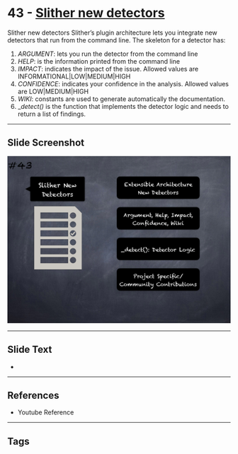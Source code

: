 
# 43 - [Slither new detectors](./Slither%20new%20detectors.md)

Slither new detectors Slither’s plugin architecture lets you integrate new detectors that run from the command line. The skeleton for a detector has:


1.  _ARGUMENT_: lets you run the detector from the command line
2.  _HELP_: is the information printed from the command line
3.  _IMPACT_: indicates the impact of the issue. Allowed values are INFORMATIONAL|LOW|MEDIUM|HIGH 
4.  _CONFIDENCE_: indicates your confidence in the analysis. Allowed values are LOW|MEDIUM|HIGH
5.  _WIKI_: constants are used to generate automatically the documentation.
6.  __detect()_ is the function that implements the detector logic and needs to return a list of findings.


___
## Slide Screenshot
![043.png](../../images/6.%20Audit%20Techniques%20and%20Tools%20101/043.png)
___
## Slide Text
- 
___
## References
- Youtube Reference
___
## Tags
